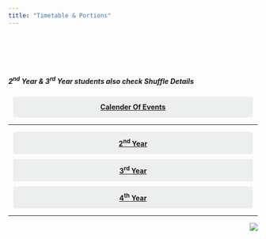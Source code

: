 ```yaml
---
title: "Timetable & Portions"
---
```





﻿
<div>


<style>
.button {
  display: flex;
  overflow: hidden;

  margin: 10px;
  padding: 12px 12px;

  cursor: pointer;
  user-select: none;
  transition: all 60ms ease-in-out;
  text-align: center;
  white-space: nowrap;
  text-decoration: none !important;
  text-transform: none;
  text-transform: capitalize;

  color: #fff;
  border: 0 none;
  border-radius: 4px;

  font-size: 14px;
  font-weight: 500;
  line-height: 1.3;

  -webkit-appearance: none;
  -moz-appearance:    none;
  appearance:         none;
 
  justify-content: center;
  align-items: center;
  flex: 0 0 160px;

  &:hover {
    transition: all 60ms ease;

    opacity: .85;
  }
  
  &:active {
    transition: all 60ms ease;
    opacity: .75;
  }
  
  &:focus {
    outline: 1px dotted #959595;
    outline-offset: -4px;
  }
}

.button.-regular {
  color: #202129;
  background-color: #edeeee;
  
  &:hover {
    color: #202129;
    background-color: #e1e2e2;
    opacity: 1;
  }
  
  &:active {
    background-color: #d5d6d6;
    opacity: 1;
  }
}
</style>
<br><br>
<h5> <strong>2<sup>nd</sup> Year</strong> & <strong>3<sup>rd</sup> Year</strong> students also check Shuffle Details</h5>


<div class='button -regular center'>
<a  target="_blank" href="https://drive.google.com/open?id=0B9cqMjKT9M-dbjQ0SUlHZG00dFk"><strong> Calender of events</strong></a>
</div>



<hr>



<div class='button -regular center'>
<a  target="_blank" href="https://drive.google.com/open?id=0B9cqMjKT9M-dZUhhcnkzZ1BzRWc"><strong>2<sup>nd</sup> Year</strong></a>
</div>

<div class='button -regular center'>
<a  target="_blank" href="https://drive.google.com/open?id=0B9cqMjKT9M-dQkRVQ3dpTzliRkk"><strong>3<sup>rd</sup> Year</strong></a>
</div>

<div class='button -regular center'>
<a  target="_blank" href="https://drive.google.com/open?id=0B9cqMjKT9M-dbjQ0SUlHZG00dFk"><strong>4<sup>th</sup> Year</strong></a>
</div>



</div>

<hr>

<a href="#" style="float: right;">
  <img src="https://ecernsit.github.io/assets/top.png"   style="float: right;"  style="width:42px;height:42px;border:0;">
</a><br><br><br><br><br><br><br>

